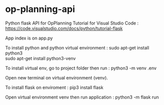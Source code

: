 # op-planning-api

Python flask API for OpPlanning
Tutorial for Visual Studio Code : https://code.visualstudio.com/docs/python/tutorial-flask


App index is on app.py

To install python and python virtual environment  : 
sudo apt-get install python3   
sudo apt-get install python3-venv   

To install virtual env, go to project folder then run : 
python3 -m venv .env

Open new terminal on virtual environment (venv). 

To install flask on enviroment : 
pip3 install flask



Open virtual environment venv then run application : 
python3 -m flask run
